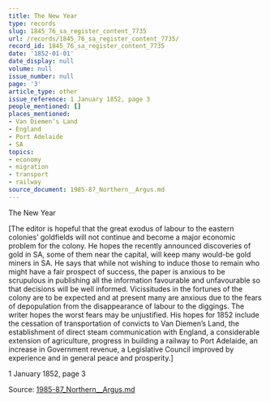 ```yaml
---
title: The New Year
type: records
slug: 1845_76_sa_register_content_7735
url: /records/1845_76_sa_register_content_7735/
record_id: 1845_76_sa_register_content_7735
date: '1852-01-01'
date_display: null
volume: null
issue_number: null
page: '3'
article_type: other
issue_reference: 1 January 1852, page 3
people_mentioned: []
places_mentioned:
- Van Diemen’s Land
- England
- Port Adelaide
- SA
topics:
- economy
- migration
- transport
- railway
source_document: 1985-87_Northern__Argus.md
---
```


The New Year

[The editor is hopeful that the great exodus of labour to the eastern colonies’ goldfields will not continue and become a major economic problem for the colony.  He hopes the recently announced discoveries of gold in SA, some of them near the capital, will keep many would-be gold miners in SA.  He says that while not wishing to induce those to remain who might have a fair prospect of success, the paper is anxious to be scrupulous in publishing all the information favourable and unfavourable so that decisions will be well informed.  Vicissitudes in the fortunes of the colony are to be expected and at present many are anxious due to the fears of depopulation from the disappearance of labour to the diggings.  The writer hopes the worst fears may be unjustified.  His hopes for 1852 include the cessation of transportation of convicts to Van Diemen’s Land, the establishment of direct steam communication with England, a considerable extension of agriculture, progress in building a railway to Port Adelaide, an increase in Government revenue, a Legislative Council improved by experience and in general peace and prosperity.]

1 January 1852, page 3

Source: [1985-87_Northern__Argus.md](/downloads/markdown/1985-87_Northern__Argus.md)
